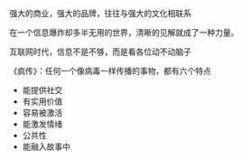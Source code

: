 强大的商业，强大的品牌，往往与强大的文化相联系

在一个信息爆炸却多半无用的世界，清晰的见解就成了一种力量。

互联网时代，信息不是不够，而是看各位动不动脑子

《疯传》：任何一个像病毒一样传播的事物，都有六个特点
* 能提供社交
* 有实用价值
* 容易被激活
* 能激发情绪
* 公共性
* 能融入故事中


